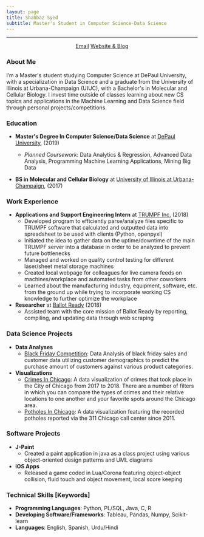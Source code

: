 ```yaml
---
layout: page
title: Shahbaz Syed
subtitle: Master's Student in Computer Science-Data Science
---
```


-------------

<div align="center">
<a href="mailto:shasye54@gmail.com" class="btn btn-success"><span class="glyphicons glyphicons-envelope"></span>Email</a>
<a href="https://www.shahbazsyed.com" class="btn btn-success"><span class="glyphicons glyphicons-pencil"></span>Website & Blog</a>
</div>

### About Me
I’m a Master's student studying Computer Science at DePaul University, with a specialization in Data Science and a graduate from the University of Illinois at Urbana-Champaign (UIUC), with a Bachelor's in Molecular and Cellular Biology. I invest time outside of classes learning about new CS topics and applications in the Machine Learning and Data Science field through personal projects/competitions.

### Education

* **Master's Degree In Computer Science/Data Science** at [DePaul University](https://www.cdm.depaul.edu/academics/Pages/current/Requirements-MS-in-Computer-Science.aspx), (2019)
   * _Planned Coursework_: Data Analytics & Regression, Advanced Data Analysis, Programming Machine Learning Applications, Mining Big Data

* **BS in Molecular and Cellular Biology** at [University of Illinois at Urbana-Champaign](http://catalog.illinois.edu/undergraduate/las/academic-units/molecular-cell-bio/molecular-cellular-biology-concentration/), (2017)

### Work Experience

* **Applications and Support Engineering Intern** at [TRUMPF Inc.](https://www.trumpf.com/en_US/) (2018)
    * Developed program to efficiently parse/analyze files specific to TRUMPF software that calculated and outputted data into spreadsheet to be used with clients (Python, openpyxl)
    * Initiated the idea to gather data on the uptime/downtime of the main TRUMPF server into a database in order to be analyzed to prevent future bottlenecks
    * Managed and worked on quality control testing for different laser/sheet metal storage machines
    * Created local webpage for colleagues for live camera feeds on machines/workplace and automated tasks from other coworkers
    * Learned about the manufacturing industry, equipment, software, etc. from the ground up while trying to incorporate working CS knowledge to further optimize the workplace
* **Researcher** at [Ballot Ready](https://www.ballotready.org) (2018)
    * Assisted team with the core mission of Ballot Ready by reporting, compiling, and updating data through web scraping

### Data Science Projects

* **Data Analyses**
  * [Black Friday Competition](https://www.shahbazsyed.com/Black_Friday): Data Analysis of black friday sales and customer data utilizing customer demographics to predict the purchase amount of customers against various product categories.
* **Visualizations**
  * [Crimes In Chicago](https://www.shahbazsyed.com/crimes): A data visualization of crimes that took place in the City of Chicago from 2017 to 2018. There are a number of filters in which you can compare the types of crimes and their relative locations to one another and your favorite spots around the Chicago area.
  * [Potholes In Chicago](https://www.shahbazsyed.com/potholes): A data visualization featuring the recorded potholes reported via the 311 Chicago call center since 2011.

### Software Projects

* **J-Paint**
    * Created a paint application in java as a class project using various object-oriented design patterns and UML diagrams
* **iOS Apps**
    * Released a game coded in Lua/Corona featuring object-object collision, fluid touch and object movement, local score keeping

### Technical Skills [Keywords]
* **Programming Languages**: Python, PL/SQL, Java, C, R
* **Developing Software/Frameworks**: Tableau, Pandas, Numpy, Scikit-learn
* **Languages**: English, Spanish, Urdu/Hindi
